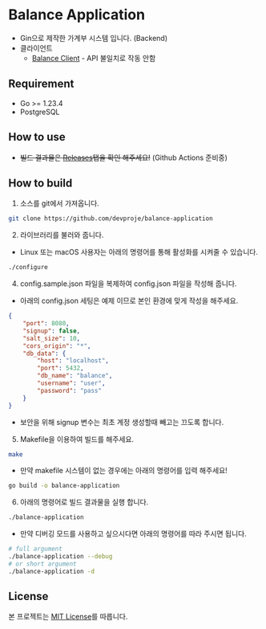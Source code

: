 # Balance Application
- Gin으로 제작한 가계부 시스템 입니다. (Backend)
- 클라이언트
	- [Balance Client](https://github.com/devproje/balance-client) - API 불일치로 작동 안함

## Requirement
- Go >= 1.23.4
- PostgreSQL

## How to use
- ~~빌드 결과물은 [Releases](https://github.com/devproje/balance-application/releases)탭을 확인 해주세요!~~ (Github Actions 준비중)

## How to build
1. 소스를 git에서 가져옵니다.
```bash
git clone https://github.com/devproje/balance-application
```

2. 라이브러리를 불러와 줍니다.
- Linux 또는 macOS 사용자는 아래의 명령어를 통해 활성화를 시켜줄 수 있습니다.
```bash
./configure
```

4. config.sample.json 파일을 복제하여 config.json 파일을 작성해 줍니다.
- 아래의 config.json 세팅은 예제 이므로 본인 환경에 맞게 작성을 해주세요.
```json
{
	"port": 8080,
	"signup": false,
	"salt_size": 10,
	"cors_origin": "*",
	"db_data": {
		"host": "localhost",
		"port": 5432,
		"db_name": "balance",
		"username": "user",
		"password": "pass"
	}
}
```
- 보안을 위해 signup 변수는 최초 계정 생성할때 빼고는 끄도록 합니다.

5. Makefile을 이용하여 빌드를 해주세요.
```bash
make
```
- 만약 makefile 시스템이 없는 경우에는 아래의 명령어를 입력 해주세요!
```bash
go build -o balance-application
```

6. 아래의 명령어로 빌드 결과물을 실행 합니다.
```bash
./balance-application
```
- 만약 디버깅 모드를 사용하고 싶으시다면 아래의 명령어를 따라 주시면 됩니다.
```bash
# full argument
./balance-application --debug
# or short argument
./balance-application -d
```

## License
본 프로젝트는 [MIT License](https://github.com/devproje/balance-application/blob/master/LICENSE)를 따릅니다.
